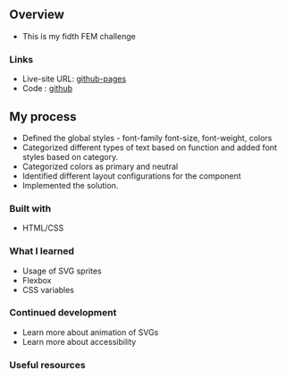 ## Overview

- This is my fidth  FEM challenge

### Links

- Live-site URL: [github-pages](https://sivakumars.github.io/FEM-HTML-CSS-Challenges/3-column-preview-card-component/)
- Code : [github](https://github.com/sivakumars/FEM-HTML-CSS-Challenges/tree/main/3-column-preview-card-component)

## My process

- Defined the global styles  - font-family font-size, font-weight, colors
- Categorized different types of text based on function and added font styles based on category.
- Categorized colors as primary and neutral
- Identified different layout configurations for the component
- Implemented the solution.

### Built with

 - HTML/CSS

### What I learned

  - Usage of SVG sprites
  - Flexbox
  - CSS variables

### Continued development

  - Learn more about animation of SVGs
  - Learn more about accessibility
  
### Useful resources

